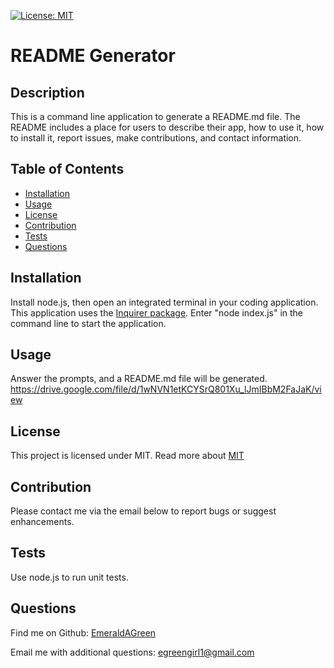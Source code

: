 
[![License: MIT](https://img.shields.io/badge/License-MIT-yellow.svg)](https://opensource.org/licenses/MIT)

# README Generator

## Description
This is a command line application to generate a README.md file. The README includes a place for users to describe their app, how to use it, how to install it, report issues, make contributions, and contact information.

## Table of Contents
* [Installation](#installation)
* [Usage](#usage)
* [License](#license)
* [Contribution](#contribution)
* [Tests](#tests)
* [Questions](#questions) 
  
## Installation
Install node.js, then open an integrated terminal in your coding application. This application uses the [Inquirer package](https://www.npmjs.com/package/inquirer). Enter "node index.js" in the command line to start the application.

## Usage
Answer the prompts, and a README.md file will be generated. https://drive.google.com/file/d/1wNVN1etKCYSrQ801Xu_lJmIBbM2FaJaK/view

## License
This project is licensed under  MIT.
Read more about [MIT](https://opensource.org/licenses/MIT)


## Contribution
Please contact me via the email below to report bugs or suggest enhancements.
  
## Tests
Use node.js to run unit tests.

## Questions
Find me on Github: [EmeraldAGreen](https://github.com/EmeraldAGreen)

Email me with additional questions: egreengirl1@gmail.com
